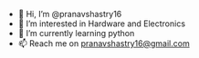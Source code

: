 - 👋 Hi, I’m @pranavshastry16
- 👀 I’m interested in Hardware and Electronics
- 🌱 I’m currently learning python
- 📫 Reach me on pranavshastry16@gmail.com

<!---
pranavshastry16/pranavshastry16 is a ✨ special ✨ repository because its `README.md` (this file) appears on your GitHub profile.
You can click the Preview link to take a look at your changes.
--->
